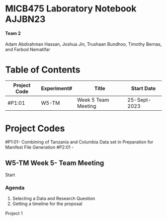 # MICB475 Laboratory Notebook AJJBN23
#### **Team 2**

Adam Abdirahman Hassan, Joshua Jin, Trushaan Bundhoo, Timothy Bernas, and Farbod Nematifar





# Table of Contents
|Project Code|Experiment#|Title|Start Date|
|------------|-----------|-----|----------|
|#P1:01      |W5-TM|Week 5 Team Meeting|25-Sept-2023|

# Project Codes
#P1:01- Combining of Tanzania and Columbia Data set in Preparation for Manifest File Generation
#P2:01 -

## W5-TM Week 5- Team Meeting
Start
### Agenda
1. Selecting a Data and Research Question
2. Getting a timeline for the proposal

Project 1
